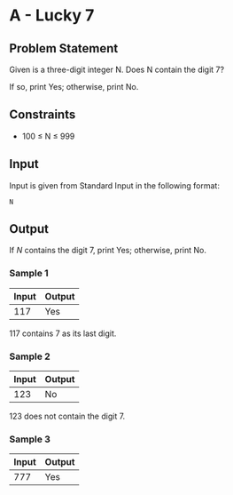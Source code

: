 # A - Lucky 7

## Problem Statement

Given is a three-digit integer N. Does N contain the digit 7?

If so, print Yes; otherwise, print No.

## Constraints

- 100 ≤ N ≤ 999

## Input

Input is given from Standard Input in the following format:

    N

## Output

If _N_ contains the digit 7, print Yes; otherwise, print No.

### Sample 1

| Input | Output |
| ----- | ------ |
| 117   | Yes    |

117 contains 7 as its last digit.

### Sample 2

| Input | Output |
| ----- | ------ |
| 123   | No     |

123 does not contain the digit 7.

### Sample 3

| Input | Output |
| ----- | ------ |
| 777   | Yes    |
